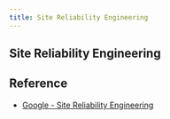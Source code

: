 ```yaml
---
title: Site Reliability Engineering
---
```


## Site Reliability Engineering


## Reference
* [Google - Site Reliability Engineering](https://landing.google.com/sre/book/chapters/software-engineering-in-sre.html)
